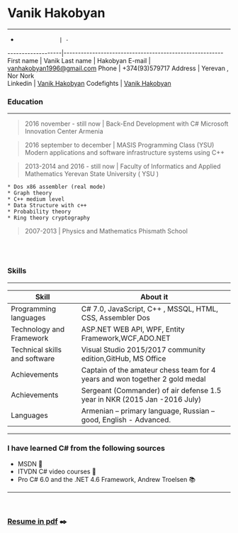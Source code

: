 # Vanik Hakobyan
<hr/>

-                  | -
-------------------|--------------------------------------------------------
First name         |          Vanik
Last name          |          Hakobyan
E-mail             |          <a href="mailto:vanhakobyan1996@gmail.com">vanhakobyan1996@gmail.com</a>
Phone              |          +374(93)579717
Address            |          Yerevan , Nor Nork    
Linkedin           |          [Vanik Hakobyan](https://www.linkedin.com/in/vanikhakobyan) 
Codefights         |          [Vanik Hakobyan](https://codefights.com/profile/vanhakobyan)           

### Education
---------

>2016 november - still now   | Back-End Development with C# Microsoft Innovation Center Armenia<br>

>2016 september to december  | MASIS Programming Class (YSU)
>Modern applications and software infrastructure systems using C++
     
>2013-2014 and 2016 - still now | Faculty of Informatics and Applied Mathematics Yerevan State University ( YSU )

    * Dos x86 assembler (real mode)
    * Graph theory
    * C++ medium level
    * Data Structure with c++
    * Probability theory
    * Ring theory cryptography

>2007-2013 | Physics and Mathematics Phismath School

<br><br>


### Skills
------------------
 Skill                        |About it
------------------------------|------------------------------------------
Programming languages         |    C# 7.0, JavaScript, C++ , MSSQL, HTML, CSS, Assembler Dos <br>
Technology and Framework      |    ASP.NET WEB API, WPF, Entity Framework,WCF,ADO.NET<br>
Technical skills and software |    Visual Studio 2015/2017 community edition,GitHub, MS Office <br>
Achievements                  |    Captain of the amateur chess team for 4 years and won together 2 gold medal<br>
Achievements                  |    Sergeant (Commander) of air defense 1.5 year in NKR (2015 Jan -2016 July)
Languages                     |    Armenian – primary language, Russian – good, English - Advanced.  <br>      

<hr/>

### I have learned C# from the following sources

* MSDN :file_folder:
* ITVDN C# video courses :movie_camera:
* Pro C# 6.0 and the .NET 4.6 Framework, Andrew Troelsen :books:
<hr/>
<br>

### <a href="https://github.com/VanHakobyan/Resume/blob/master/VanikHakobyanResume.pdf">Resume in pdf</a> :black_nib:
